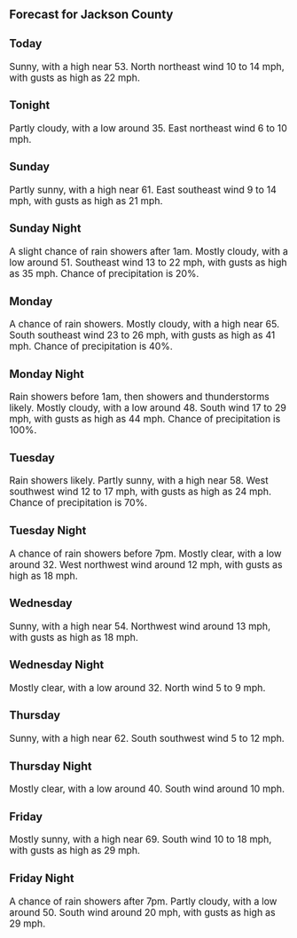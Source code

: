 <div>
   <h2>Forecast for Jackson County</h2>
   <p>
      <div style="font-size:120%">
         <h3>Today</h3>Sunny, with a high near 53. North northeast wind 10 to 14 mph, with gusts as high as 22 mph.<br></div>
   </p>
   <p>
      <div style="font-size:120%">
         <h3>Tonight</h3>Partly cloudy, with a low around 35. East northeast wind 6 to 10 mph.<br></div>
   </p>
   <p>
      <div style="font-size:120%">
         <h3>Sunday</h3>Partly sunny, with a high near 61. East southeast wind 9 to 14 mph, with gusts as high as 21 mph.<br></div>
   </p>
   <p>
      <div style="font-size:120%">
         <h3>Sunday Night</h3>A slight chance of rain showers after 1am. Mostly cloudy, with a low around 51. Southeast wind 13 to 22 mph, with gusts as
         high as 35 mph. Chance of precipitation is 20%.<br></div>
   </p>
   <p>
      <div style="font-size:120%">
         <h3>Monday</h3>A chance of rain showers. Mostly cloudy, with a high near 65. South southeast wind 23 to 26 mph, with gusts as high as 41
         mph. Chance of precipitation is 40%.<br></div>
   </p>
   <p>
      <div style="font-size:120%">
         <h3>Monday Night</h3>Rain showers before 1am, then showers and thunderstorms likely. Mostly cloudy, with a low around 48. South wind 17 to 29 mph,
         with gusts as high as 44 mph. Chance of precipitation is 100%.<br></div>
   </p>
   <p>
      <div style="font-size:120%">
         <h3>Tuesday</h3>Rain showers likely. Partly sunny, with a high near 58. West southwest wind 12 to 17 mph, with gusts as high as 24 mph. Chance
         of precipitation is 70%.<br></div>
   </p>
   <p>
      <div style="font-size:120%">
         <h3>Tuesday Night</h3>A chance of rain showers before 7pm. Mostly clear, with a low around 32. West northwest wind around 12 mph, with gusts as
         high as 18 mph.<br></div>
   </p>
   <p>
      <div style="font-size:120%">
         <h3>Wednesday</h3>Sunny, with a high near 54. Northwest wind around 13 mph, with gusts as high as 18 mph.<br></div>
   </p>
   <p>
      <div style="font-size:120%">
         <h3>Wednesday Night</h3>Mostly clear, with a low around 32. North wind 5 to 9 mph.<br></div>
   </p>
   <p>
      <div style="font-size:120%">
         <h3>Thursday</h3>Sunny, with a high near 62. South southwest wind 5 to 12 mph.<br></div>
   </p>
   <p>
      <div style="font-size:120%">
         <h3>Thursday Night</h3>Mostly clear, with a low around 40. South wind around 10 mph.<br></div>
   </p>
   <p>
      <div style="font-size:120%">
         <h3>Friday</h3>Mostly sunny, with a high near 69. South wind 10 to 18 mph, with gusts as high as 29 mph.<br></div>
   </p>
   <p>
      <div style="font-size:120%">
         <h3>Friday Night</h3>A chance of rain showers after 7pm. Partly cloudy, with a low around 50. South wind around 20 mph, with gusts as high as 29
         mph.<br></div>
   </p>
</div>